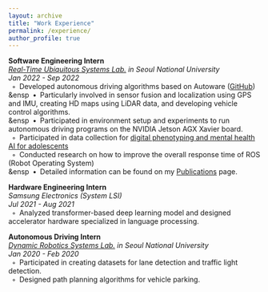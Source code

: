 ```yaml
---
layout: archive
title: "Work Experience"
permalink: /experience/
author_profile: true
---
```

**Software Engineering Intern**  
*[Real-Time Ubiquitous Systems Lab.](https://rubis.snu.ac.kr/) in Seoul National University*  
*Jan 2022 - Sep 2022*  
&ensp;◦&ensp;Developed autonomous driving algorithms based on Autoware ([GitHub](https://github.com/rubis-lab/Autoware_On_Embedded))  
&ensp&ensp;•&ensp;Particularly involved in sensor fusion and localization using GPS and IMU, creating HD maps using LiDAR data, and developing vehicle control algorithms.  
&ensp&ensp;•&ensp;Participated in environment setup and experiments to run autonomous driving programs on the NVIDIA Jetson AGX Xavier board.  
&ensp;◦&ensp;Participated in data collection for [digital phenotyping and mental health AI for adolescents](https://rubis.snu.ac.kr/index.php/sample-page/research/)  
&ensp;◦&ensp;Conducted research on how to improve the overall response time of ROS (Robot Operating System)  
&ensp&ensp;•&ensp;Detailed information can be found on my [Publications](https://sunho001215.github.io/publications/) page.  

**Hardware Engineering Intern**  
*Samsung Electronics (System LSI)*  
*Jul 2021 - Aug 2021*  
&ensp;◦&ensp;Analyzed transformer-based deep learning model and designed accelerator hardware specialized in language processing.  

**Autonomous Driving Intern**  
*[Dynamic Robotics Systems Lab.](http://dyros.snu.ac.kr/) in Seoul National University*  
*Jan 2020 - Feb 2020*  
&ensp;◦&ensp;Participated in creating datasets for lane detection and traffic light detection.  
&ensp;◦&ensp;Designed path planning algorithms for vehicle parking.  


